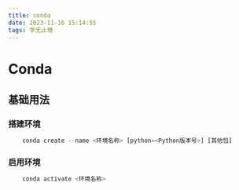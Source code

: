 ```yaml
---
title: conda
date: 2023-11-16 15:14:55
tags: 学无止境
---
```


# Conda

## 基础用法

### 搭建环境

```python
    conda create --name <环境名称> [python=<Python版本号>] [其他包]
```

### 启用环境

```python
    conda activate <环境名称>
```
